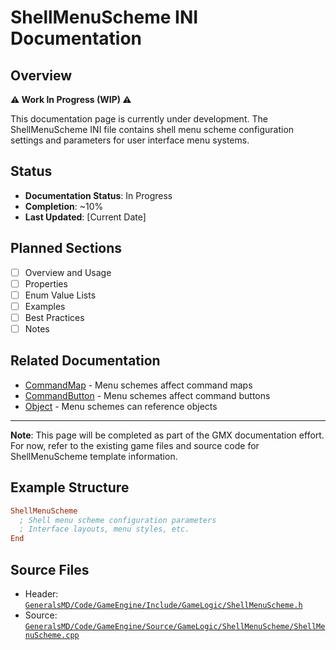 # ShellMenuScheme INI Documentation

## Overview

**⚠️ Work In Progress (WIP) ⚠️**

This documentation page is currently under development. The ShellMenuScheme INI file contains shell menu scheme configuration settings and parameters for user interface menu systems.

## Status

- **Documentation Status**: In Progress
- **Completion**: ~10%
- **Last Updated**: [Current Date]

## Planned Sections

- [ ] Overview and Usage
- [ ] Properties
- [ ] Enum Value Lists
- [ ] Examples
- [ ] Best Practices
- [ ] Notes

## Related Documentation

- [CommandMap](CommandMap.md) - Menu schemes affect command maps
- [CommandButton](CommandButton.md) - Menu schemes affect command buttons
- [Object](Object.md) - Menu schemes can reference objects

---

**Note**: This page will be completed as part of the GMX documentation effort. For now, refer to the existing game files and source code for ShellMenuScheme template information.

## Example Structure

```ini
ShellMenuScheme
  ; Shell menu scheme configuration parameters
  ; Interface layouts, menu styles, etc.
End
```

## Source Files

- Header: [`GeneralsMD/Code/GameEngine/Include/GameLogic/ShellMenuScheme.h`](../GeneralsMD/Code/GameEngine/Include/GameLogic/ShellMenuScheme.h)
- Source: [`GeneralsMD/Code/GameEngine/Source/GameLogic/ShellMenuScheme/ShellMenuScheme.cpp`](../GeneralsMD/Code/GameEngine/Source/GameLogic/ShellMenuScheme/ShellMenuScheme.cpp)
